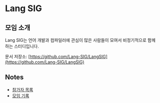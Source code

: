# Lang SIG

## 모임 소개
Lang SIG는 언어 개발과 컴파일러에 관심이 많은 사람들이 모여서 비정기적으로 함께 하는 스터디입니다.

문서 저장소: [https://github.com/Lang-SIG/LangSIG](https://github.com/Lang-SIG/LangSIG)

## Notes

- [참가자 목록](participants.md)
- [모임 기록](meeting.md)
